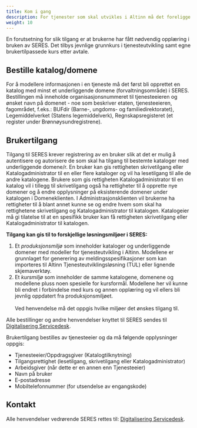 ```yaml
---
title: Kom i gang
description: For tjenester som skal utvikles i Altinn må det foreligge en avtale om tjenesteutvikling. Ved bruk av SERES-løsningen utenfor Altinn må det inngås en egen avtale med SERES. 
weight: 10
---
```


En forutsetning for slik tilgang er at brukerne har fått nødvendig opplæring i bruken av SERES. Det tilbys jevnlige grunnkurs i tjenesteutvikling samt egne brukertilpassede kurs etter avtale.

## Bestille katalog/domene
For å modellere informasjonen i en tjeneste må det først bli opprettet en katalog med minst et underliggende domene (forvaltningsområde) i SERES. Bestillingen må inneholde organisasjonsnummeret til tjenesteeieren og ønsket navn på domenet - noe som beskriver etaten, tjenesteeieren, fagområdet, f.eks.: BUFdir (Barne-, ungdoms- og familiedirektoratet), Legemiddelverket (Statens legemiddelverk), Regnskapsregisteret (et register under Brønnøysundregistrene).

## Brukertilgang
Tilgang til SERES krever registrering av en bruker slik at det er mulig å autentisere og autorisere de som skal ha tilgang til bestemte kataloger med underliggende domene/r. En bruker kan gis rettigheten skrivetilgang eller Katalogadministrator til en eller flere kataloger og vil ha lesetilgang til alle de andre katalogene. Brukere som gis rettigheten Katalogadministrator til en katalog vil i tillegg til skrivetilgang også ha rettigheter til å opprette nye domener og å endre opplysninger på eksisterende domener under katalogen i Domeneklienten. I Administrasjonsklienten vil brukerne ha rettigheter til å blant annet kunne se og endre hvem som skal ha rettighetene skrivetilgang og Katalogadministrator til katalogen. Katalogeier må gi tilatelse til at en spesifikk bruker kan få rettigheten skrivetilgang eller Katalogadministrator til katalogen.

**Tilgang kan gis til to forskjellige løsningsmiljøer i SERES:**

1. Et *produksjonsmiljø* som inneholder kataloger og underliggende domener med modeller for tjenesteutvikling i Altinn. Modellene er grunnlaget for generering av meldingsspesifikasjoner som kan importeres til Altinn Tjenesteutviklingsløsning (TUL) eller lignende skjemaverktøy.
2. Et *kursmiljø* som inneholder de samme katalogene, domenene og modellene pluss noen spesielle for kursformål. Modellene her vil kunne bli endret i forbindelse med kurs og annen opplæring og vil ellers bli jevnlig oppdatert fra produksjonsmiljøet.<br><br>Ved henvendelse må det oppgis hvilke miljøer det ønskes tilgang til.

Alle bestillinger og andre henvendelser knyttet til SERES sendes til [Digitalisering Servicedesk](mailto:tjenesteeier@altinn.no).

Brukertilgang bestilles av tjenesteeier og da må følgende opplysninger oppgis:

- Tjenesteeier/Oppdragsgiver (Katalogtilknytning)
- Tilgangsrettighet (lesetilgang, skrivetilgang eller Katalogadministrator)
- Arbeidsgiver (når dette er en annen enn Tjenesteeier)
- Navn på bruker
- E-postadresse
- Mobiltelefonnummer (for utsendelse av engangskode)

## Kontakt
Alle henvendelser vedrørende SERES rettes til: [Digitalisering Servicedesk](mailto:tjenesteeier@altinn.no).
